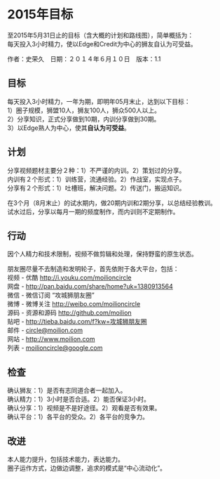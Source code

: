 # 2015年目标

至2015年5月31日止的目标（含大概的计划和路线图），简单概括为：  
每天投入3小时精力，使以Edge和Credit为中心的狮友自认为可受益。  

作者：史荣久　日期：２０１４年６月１０日　版本：1.1

## 目标

每天投入3小时精力，一年为期，即明年05月末止，达到以下目标：  
1）圈子规模，狮盟10人，狮友100人，狮众500人以上。  
2）分享知识，正式分享做到10期，内训分享做到30期。  
3）以Edge熟人为中心，使其**自认为可受益**。

## 计划

分享视频题材主要分２种：1）不严谨的内训。2）策划过的分享。  
内训有２个形式：1）训练营，流通经验。2）作战室，实现点子。  
分享有２个形式：1）吐槽班，解决问题。2）传送门，搬运知识。

在3个月（8月末止）的试水期内，做20期内训和2期分享，以总结经验教训。  
试水过后，分享以每月一期的频度制作，而内训则不定期制作。

## 行动

因个人精力和技术限制，视频不做剪辑和处理，保持野蛮的原生状态。  

朋友圈尽量不去制造和发明轮子，首先依附于各大平台，包括：  
视频 - 优酷 http://i.youku.com/moilioncircle  
网盘 - http://pan.baidu.com/share/home?uk=1380913564  
微信 - 微信订阅 “攻城狮朋友圈”  
微博 - 微博关注 http://weibo.com/moilioncircle  
源码 - 资源和源码 http://github.com/moilion  
贴吧 - http://tieba.baidu.com/f?kw=攻城狮朋友圈  
邮件 - circle@moilion.com  
网站 - http://www.moilion.com  
列表 - moilioncircle@google.com

## 检查

确认狮友：1）是否有志同道合者一起加入。  
确认精力：1）3小时是否合适。2）能否保证3小时。  
确认分享：1）视频是不是好途径。2）观看是否有效果。  
确认平台：1）各平台的受众。2）各平台的竞争力。

## 改进

本人能力提升，包括技术能力，表达能力。  
圈子运作方式，边做边调整，追求的模式是“中心流动化”。
